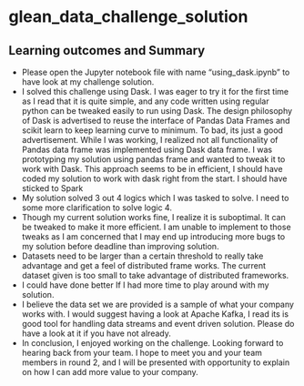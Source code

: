 # glean_data_challenge_solution

## Learning outcomes and Summary
-	Please open the Jupyter notebook file with name “using_dask.ipynb” to have look at my challenge solution.
-	I solved this challenge using Dask. I was eager to try it for the first time as I read that it is quite simple, and any code written using regular python can be tweaked easily to run using Dask. The design philosophy of Dask is advertised to reuse the interface of Pandas Data Frames and scikit learn to keep learning curve to minimum.  To bad, its just a good advertisement. While I was working, I realized not all functionality of Pandas data frame was implemented using Dask data frame. I was prototyping my solution using pandas frame and wanted to tweak it to work with Dask. This approach seems to be in efficient, I should have coded my solution to work with dask right from the start. I should have sticked to Spark 
-	My solution solved 3 out 4 logics which I was tasked to solve. I need to some more clarification to solve logic 4.
-	Though my current solution works fine, I realize it is suboptimal. It can be tweaked to make it more efficient. I am unable to implement to those tweaks as I am concerned that I may end up introducing more bugs to my solution before deadline than improving solution.
-	Datasets need to be larger than a certain threshold to really take advantage and get a feel of distributed frame works. The current dataset given is too small to take advantage of distributed frameworks. 
-	I could have done better If I had more time to play around with my solution. 
-	I believe the data set we are provided is a sample of what your company works with. I would suggest having a look at Apache Kafka, I read its is good tool for handling data streams and event driven solution. Please do have a look at it if you have not already. 
-	In conclusion, I enjoyed working on the challenge. Looking forward to hearing back from your team. I hope to meet you and your team members in round 2, and I will be presented with opportunity to explain on how I can add more value to your company. 

